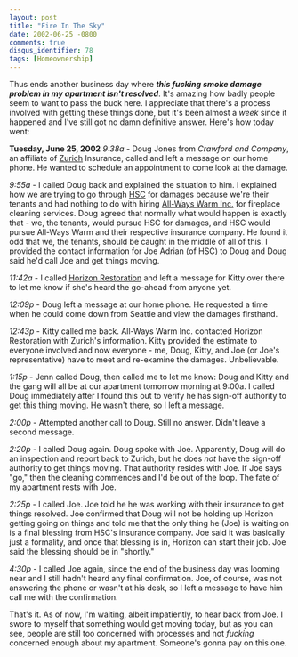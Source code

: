```yaml
---
layout: post
title: "Fire In The Sky"
date: 2002-06-25 -0800
comments: true
disqus_identifier: 78
tags: [Homeownership]
---
```

Thus ends another business day where ***this fucking smoke damage
problem in my apartment isn't resolved***. It's amazing how badly people
seem to want to pass the buck here. I appreciate that there's a process
involved with getting these things done, but it's been almost a *week*
since it happened and I've still got no damn definitive answer. Here's
how today went:
 
 **Tuesday, June 25, 2002**
 *9:38a* - Doug Jones from *Crawford and Company*, an affiliate of
[Zurich](http://www.zurich.com/) Insurance, called and left a message on
our home phone. He wanted to schedule an appointment to come look at the
damage.
 
 *9:55a* - I called Doug back and explained the situation to him. I
explained how we are trying to go through
[HSC](http://www.hscrealestate.com/) for damages because we're their
tenants and had nothing to do with hiring [All-Ways Warm
Inc.](http://www.allwayswarm.com/) for fireplace cleaning services. Doug
agreed that normally what would happen is exactly that - we, the
tenants, would pursue HSC for damages, and HSC would pursue All-Ways
Warm and their respective insurance company. He found it odd that we,
the tenants, should be caught in the middle of all of this. I provided
the contact information for Joe Adrian (of HSC) to Doug and Doug said
he'd call Joe and get things moving.
 
 *11:42a* - I called [Horizon
Restoration](http://www.horizonrestoration.com) and left a message for
Kitty over there to let me know if she's heard the go-ahead from anyone
yet.
 
 *12:09p* - Doug left a message at our home phone. He requested a time
when he could come down from Seattle and view the damages firsthand.
 
 *12:43p* - Kitty called me back. All-Ways Warm Inc. contacted Horizon
Restoration with Zurich's information. Kitty provided the estimate to
everyone involved and now everyone - me, Doug, Kitty, and Joe (or Joe's
representative) have to meet and re-examine the damages. Unbelievable.
 
 *1:15p* - Jenn called Doug, then called me to let me know: Doug and
Kitty and the gang will all be at our apartment tomorrow morning at
9:00a. I called Doug immediately after I found this out to verify he has
sign-off authority to get this thing moving. He wasn't there, so I left
a message.
 
 *2:00p* - Attempted another call to Doug. Still no answer. Didn't leave
a second message.
 
 *2:20p* - I called Doug again. Doug spoke with Joe. Apparently, Doug
will do an inspection and report back to Zurich, but he does *not* have
the sign-off authority to get things moving. That authority resides with
Joe. If Joe says "go," then the cleaning commences and I'd be out of the
loop. The fate of my apartment rests with Joe.
 
 *2:25p* - I called Joe. Joe told he he was working with their insurance
to get things resolved. Joe confirmed that Doug will not be holding up
Horizon getting going on things and told me that the only thing he (Joe)
is waiting on is a final blessing from HSC's insurance company. Joe said
it was basically just a formality, and once that blessing is in, Horizon
can start their job. Joe said the blessing should be in "shortly."
 
 *4:30p* - I called Joe again, since the end of the business day was
looming near and I still hadn't heard any final confirmation. Joe, of
course, was not answering the phone or wasn't at his desk, so I left a
message to have him call me with the confirmation.
 
 That's it. As of now, I'm waiting, albeit impatiently, to hear back
from Joe. I swore to myself that something would get moving today, but
as you can see, people are still too concerned with processes and not
*fucking* concerned enough about my apartment. Someone's gonna pay on
this one.
